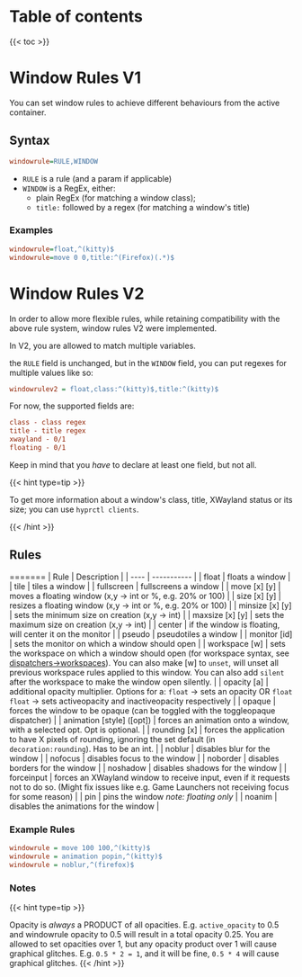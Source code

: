 # Table of contents

{{< toc >}}

# Window Rules V1

You can set window rules to achieve different behaviours from the active container.

## Syntax

```ini
windowrule=RULE,WINDOW
```

- `RULE` is a rule (and a param if applicable)
- `WINDOW` is a RegEx, either:
  - plain RegEx (for matching a window class);
  - `title:` followed by a regex (for matching a window's title)

### Examples

```ini
windowrule=float,^(kitty)$
windowrule=move 0 0,title:^(Firefox)(.*)$
```

# Window Rules V2

In order to allow more flexible rules, while retaining compatibility with the above
rule system, window rules V2 were implemented.

In V2, you are allowed to match multiple variables.

the `RULE` field is unchanged, but in the `WINDOW` field, you can put regexes
for multiple values like so:

```ini
windowrulev2 = float,class:^(kitty)$,title:^(kitty)$
```

For now, the supported fields are:

```ini
class - class regex
title - title regex
xwayland - 0/1
floating - 0/1
```

Keep in mind that you _have_ to declare at least one field, but not all.

{{< hint type=tip >}}

To get more information about a window's class, title, XWayland status or its size;
you can use `hyprctl clients`.

{{< /hint >}}

## Rules

=======
| Rule | Description |
| ---- | ----------- | 
| float | floats a window |
| tile | tiles a window |
| fullscreen | fullscreens a window |
| move \[x\] \[y\] | moves a floating window (x,y -> int or %, e.g. 20% or 100) |
| size \[x\] \[y\] | resizes a floating window (x,y -> int or %, e.g. 20% or 100) |
| minsize \[x\] \[y\] | sets the minimum size on creation (x,y -> int) |
| maxsize \[x\] \[y\] | sets the maximum size on creation (x,y -> int) |
| center | if the window is floating, will center it on the monitor |
| pseudo | pseudotiles a window |
| monitor \[id\] | sets the monitor on which a window should open |
| workspace \[w\] | sets the workspace on which a window should open (for workspace syntax, see [dispatchers->workspaces](../Dispatchers#workspaces)). You can also make \[w\] to `unset`, will unset all previous workspace rules applied to this window. You can also add `silent` after the workspace to make the window open silently. |
| opacity \[a\] | additional opacity multiplier. Options for a: `float` -> sets an opacity OR `float float` -> sets activeopacity and inactiveopacity respectively |
| opaque | forces the window to be opaque (can be toggled with the toggleopaque dispatcher) |
| animation \[style\] (\[opt\]) | forces an animation onto a window, with a selected opt. Opt is optional. |
| rounding \[x\] | forces the application to have X pixels of rounding, ignoring the set default (in `decoration:rounding`). Has to be an int. |
| noblur | disables blur for the window |
| nofocus | disables focus to the window |
| noborder | disables borders for the window |
| noshadow | disables shadows for the window |
| forceinput | forces an XWayland window to receive input, even if it requests not to do so. (Might fix issues like e.g. Game Launchers not receiving focus for some reason) |
| pin | pins the window *note: floating only* |
| noanim | disables the animations for the window |

### Example Rules

```ini
windowrule = move 100 100,^(kitty)$
windowrule = animation popin,^(kitty)$
windowrule = noblur,^(firefox)$
```

### Notes

{{< hint type=tip >}}

Opacity is _always_ a PRODUCT of all opacities. E.g. `active_opacity` to
0.5 and windowrule opacity to 0.5 will result in a total opacity 0.25. You are
allowed to set opacities over 1, but any opacity product over 1 will cause
graphical glitches. E.g. `0.5 * 2 = 1`, and it will be fine, `0.5 * 4` will cause
graphical glitches.
{{< /hint >}}
